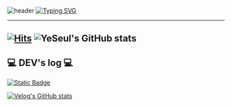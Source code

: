  ![header](https://capsule-render.vercel.app/api?type=waving&color=BDD7F3)
[![Typing SVG](https://readme-typing-svg.demolab.com?font=Alkatra&weight=500&size=45&duration=3500&pause=3&color=6994CDEE&center=false&vCenter=false&multiline=true&repeat=true&width=1000&height=100&lines=Welcome+to+YeSeul's+GitHub!👋)](https://git.io/typing-svg)

<div align="left">
  
---
  
[![Hits](https://hits.seeyoufarm.com/api/count/incr/badge.svg?url=https%3A%2F%2Fgithub.com%2Fyesue2&count_bg=%23FFA7E9&title_bg=%23555555&icon=github.svg&icon_color=%23E7E7E7&title=Github+Hits&edge_flat=false)](https://hits.seeyoufarm.com)
![YeSeul's GitHub stats](https://github-readme-stats.vercel.app/api?username=yesue2&count_private=true&show_icons=true&theme=dracula)
---

## 💻 DEV's log 💻

 <a href="https://velog.io/@yesue"><img alt="Static Badge" src="https://img.shields.io/badge/Velog-11B48A?style=flat-square&logo=%3Csvg%20role%3D%22img%22%20viewBox%3D%220%200%2024%2024%22%20xmlns%3D%22http%3A%2F%2Fwww.w3.org%2F2000%2Fsvg%22%3E%3Ctitle%3EVelog%3C%2Ftitle%3E%3Cpath%20d%3D%22M3%200C1.338%200%200%201.338%200%203v18c0%201.662%201.338%203%203%203h18c1.662%200%203-1.338%203-3V3c0-1.662-1.338-3-3-3H3Zm6.883%206.25c.63%200%201.005.3%201.125.9l1.463%208.303c.465-.615.846-1.133%201.146-1.553.465-.66.893-1.418%201.283-2.273.405-.855.608-1.62.608-2.295%200-.405-.113-.727-.338-.967-.21-.255-.608-.577-1.193-.967.6-.765%201.35-1.148%202.25-1.148.48%200%20.878.143%201.193.428.33.285.494.704.494%201.26%200%20.93-.39%202.093-1.17%203.488-.765%201.38-2.241%203.457-4.431%206.232l-2.227.156-1.711-9.628h-2.25V7.24c.6-.195%201.305-.406%202.115-.63.81-.24%201.358-.36%201.643-.36Z%22%2F%3E%3C%2Fsvg%3E&link=https%3A%2F%2Fvelog.io%2F%40yesue">



![Velog's GitHub stats](https://velog-readme-stats.vercel.app/api?name=yesue)

